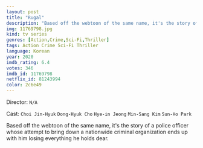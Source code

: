 ```yaml
---
layout: post
title: "Rugal"
description: "Based off the webtoon of the same name, it's the story of a police officer whose attempt to bring down a nationwide criminal organization ends up with him losing everything he holds dear..."
img: 11769798.jpg
kind: tv series
genres: [Action,Crime,Sci-Fi,Thriller]
tags: Action Crime Sci-Fi Thriller 
language: Korean
year: 2020
imdb_rating: 6.4
votes: 346
imdb_id: 11769798
netflix_id: 81243994
color: 2c6e49
---
```

Director: `N/A`  

Cast: `Choi Jin-Hyuk` `Dong-Hyuk Cho` `Hye-in Jeong` `Min-Sang Kim` `Sun-Ho Park` 

Based off the webtoon of the same name, it's the story of a police officer whose attempt to bring down a nationwide criminal organization ends up with him losing everything he holds dear.